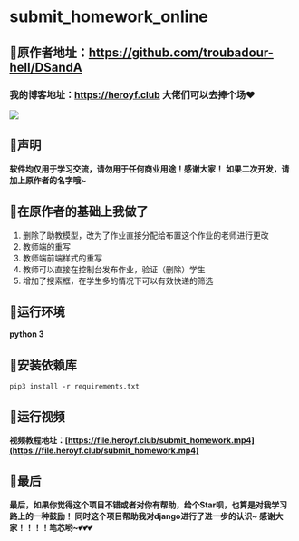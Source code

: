 # submit_homework_online
## :star2:原作者地址：https://github.com/troubadour-hell/DSandA


### 我的博客地址：https://heroyf.club 大佬们可以去捧个场:heart: 

![](https://img.shields.io/badge/python-3.6.-green.svg)


## :dolphin:声明
**软件均仅用于学习交流，请勿用于任何商业用途！感谢大家！**
**如果二次开发，请加上原作者的名字哦~**


## :dolphin:在原作者的基础上我做了
1. 删除了助教模型，改为了作业直接分配给布置这个作业的老师进行更改
2. 教师端的重写
3. 教师端前端样式的重写
4. 教师可以直接在控制台发布作业，验证（删除）学生
5. 增加了搜索框，在学生多的情况下可以有效快递的筛选

## :dolphin:运行环境
**python 3**

## :dolphin:安装依赖库
`pip3 install -r requirements.txt`

## :dolphin:运行视频

**视频教程地址：[https://file.heroyf.club/submit_homework.mp4](https://file.heroyf.club/submit_homework.mp4)**

## :dolphin:最后
**最后，如果你觉得这个项目不错或者对你有帮助，给个Star呗，也算是对我学习路上的一种鼓励！
同时这个项目帮助我对django进行了进一步的认识~
感谢大家！！！！笔芯哟~:two_hearts::two_hearts::two_hearts:**
